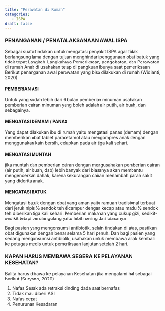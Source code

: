 ```yaml
---
title: "Perawatan di Rumah"
categories:
   - ISPA
draft: false
---
```

### PENANGANAN / PENATALAKSANAAN AWAL ISPA
Sebagai suatu tindakan untuk mengatasi penyakit ISPA agar tidak berlangsung lama dengan tujuan menghindari penggunaan obat batuk yang tidak tepat
Langkah-Langkahnya Pemeriksaan, pengobatan, dan Perawatan di rumah 
Anak di usahakan tetap di pangkuan ibunya saat pemeriksaan 
Berikut penanganan awal perawatan yang bisa dilakukan di rumah (Widianti, 2020)

#### PEMBERIAN ASI
Untuk yang sudah lebih dari 6 bulan pemberian minuman usahakan pemberian cairan minuman yang boleh adalah air putih, air buah, dan sebagainya.

#### MENGATASI DEMAM / PANAS
Yang  dapat  dilakukan  ibu  di  rumah yaitu   mengatasi   panas   (demam)   dengan memberikan  obat  tablet  paracetamol   atau mengompres   anak   dengan   menggunakan kain   bersih,   celupkan   pada   air   tiga   kali sehari.  

#### MENGATASI MUNTAH
jika    muntah    dan pemberian   cairan   dengan   mengusahakan pemberian  cairan  (air  putih,  air  buah,  dsb) lebih  banyak  dari  biasanya  akan  membantu mengencerkan   dahak,  karena kekurangan   cairan menambah  parah  sakit  yang  diderita  anak.

#### MENGATASI BATUK
Mengatasi  batuk  dengan  obat  yang aman  yaitu  ramuan  tradisional  terbuat  dari jeruk  nipis  ½  sendok  teh  dicampur  dengan kecap  atau  madu  ½  sendok  teh  diberikan tiga  kali  sehari.  Pemberian  makanan  yang cukup gizi, sedikit-sedikit tetapi berulangulang    yaitu    lebih    sering    dari biasanya

Bagi pasien yang mengonsumsi antibiotik, selain tindakan di atas, pastikan obat digunakan dengan benar selama 5 hari penuh. Dan bagi pasien yang sedang mengonsumsi antibiotik, usahakan untuk membawa anak kembali ke petugas medis untuk pemeriksaan lanjutan setelah 2 hari.

### KAPAN HARUS MEMBAWA SEGERA KE PELAYANAN KESEHATAN?
Balita harus dibawa ke pelayanan Kesehatan jika mengalami hal sebagai berikut (Suryono, 2020).
1.	Nafas Sesak ada retraksi dinding dada saat bernafas
2.	Tidak mau diberi ASI
3.	Nafas cepat
4.	Penurunan Kesadaran



